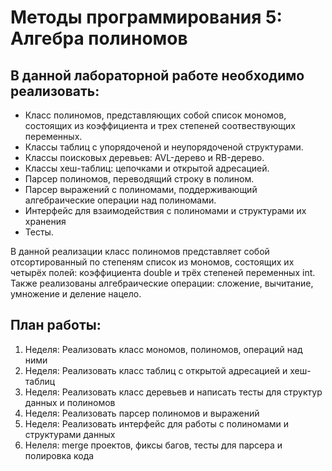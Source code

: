 # Методы программирования 5: Алгебра полиномов

## В данной лабораторной работе необходимо реализовать:

- Класс полиномов, представляющих собой список мономов, состоящих из коэффициента и трех степеней соотвествующих переменных.
- Классы таблиц с упорядоченой и неупорядоченой структурами.
- Классы поисковых деревьев: AVL-дерево и RB-дерево.
- Классы хеш-таблиц: цепочками и открытой адресацией.
- Парсер полиномов, переводящий строку в полином.
- Парсер выражений с полиномами, поддерживающий алгебраические операции над полиномами.
- Интерфейс для взаимодействия с полиномами и структурами их хранения
- Тесты.

В данной реализации класс полиномов представляет собой отсортированный по степеням список из мономов, состоящих их четырёх полей: коэффициента double и трёх степеней переменных int.
Также реализованы алгебраические операции: сложение, вычитание, умножение и деление нацело.

## План работы:

1. Неделя: Реализовать класс мономов, полиномов, операций над ними
2. Неделя: Реализовать класс таблиц с открытой адресацией и хеш-таблиц 
3. Неделя: Реализовать класс деревьев и написать тесты для структур данных и полиномов
4. Неделя: Реализовать парсер полиномов и выражений
5. Неделя: Реализовать интерфейс для работы с полиномами и структурами данных
6. Нелеля: merge проектов, фиксы багов, тесты для парсера и полировка кода

